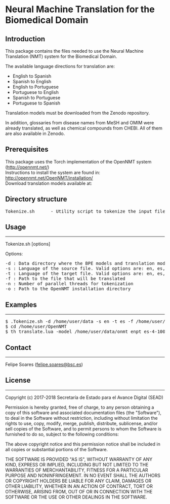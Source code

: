 # Neural Machine Translation for the Biomedical Domain   


## Introduction

This package contains the files needed to use the Neural Machine Translation (NMT) system
for the Biomedical Domain.

The available language directions for translation are:
* English to Spanish
* Spanish to English
* English to Portuguese
* Portuguese to English
* Spanish to Portuguese
* Portuguese to Spanish

Translation models must be downloaded from the Zenodo repository.

In addition, glossaries from disease names from MeSH and OMIM were already translated, as well as chemical compounds from CHEBI. All of them are also available in Zenodo.


## Prerequisites


This package uses the Torch implementation of the OpenNMT system (http://opennmt.net/)  
Instructions to install the system are found in: http://opennmt.net/OpenNMT/installation/  
Download translation models available at: 

## Directory structure


<pre>
Tokenize.sh 	 - Utility script to tokenize the input file using BPE (needed for translation)
</pre> 


## Usage
-----

Tokenize.sh [options] 

Options:
<pre>
-d : Data directory where the BPE models and translation models are stored
-s : Language of the source file. Valid options are: en, es, or pt
-t : Language of the target file. Valid options are: en, es, or pt
-f : Path to the file that will be translated
-n : Number of parallel threads for tokenization
-o : Path to the OpenNMT installation directory
</pre>


## Examples
--------

<pre>
$ .Tokenize.sh -d /home/user/data -s en -t es -f /home/user/text.txt -n 4 -o /home/user/OpenNMT
$ cd /home/user/OpenNMT
$ th translate.lua -model /home/user/data/onmt_enpt_es-4-1000-600_epoch11_60.38_release.t7 -gpuid 1 -src /home/user/text.txt.tok -replace_unk true -detokenize_output true -output /home/user/text.translated
</pre>


## Contact
------

Felipe Soares (felipe.soares@bsc.es)


## License
-------

Copyright (c) 2017-2018 Secretaría de Estado para el Avance Digital (SEAD)

Permission is hereby granted, free of charge, to any person obtaining a copy of this software and associated documentation files (the "Software"), to deal in the Software without restriction, including without limitation the rights to use, copy, modify, merge, publish, distribute, sublicense, and/or sell copies of the Software, and to permit persons to whom the Software is furnished to do so, subject to the following conditions:

The above copyright notice and this permission notice shall be included in all copies or substantial portions of the Software.

THE SOFTWARE IS PROVIDED "AS IS", WITHOUT WARRANTY OF ANY KIND, EXPRESS OR IMPLIED, INCLUDING BUT NOT LIMITED TO THE WARRANTIES OF MERCHANTABILITY, FITNESS FOR A PARTICULAR PURPOSE AND NONINFRINGEMENT. IN NO EVENT SHALL THE AUTHORS OR COPYRIGHT HOLDERS BE LIABLE FOR ANY CLAIM, DAMAGES OR OTHER LIABILITY, WHETHER IN AN ACTION OF CONTRACT, TORT OR OTHERWISE, ARISING FROM, OUT OF OR IN CONNECTION WITH THE SOFTWARE OR THE USE OR OTHER DEALINGS IN THE SOFTWARE.
